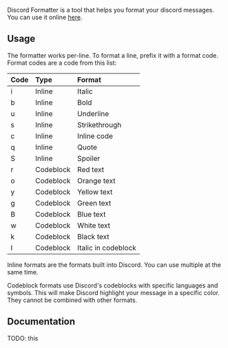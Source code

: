 Discord Formatter is a tool that helps you format your discord messages. You can use it online [here](https://jerbear2008.github.io/discord-formatter).

## Usage
The formatter works per-line. To format a line, prefix it with a format code. Format codes are a code from this list:

Code | Type      | Format
:----|:----------|:------
i    | Inline    | Italic
b    | Inline    | Bold
u    | Inline    | Underline
s    | Inline    | Strikethrough
c    | Inline    | Inline code
q    | Inline    | Quote
S    | Inline    | Spoiler
r    | Codeblock | Red text
o    | Codeblock | Orange text
y    | Codeblock | Yellow text
g    | Codeblock | Green text
B    | Codeblock | Blue text
w    | Codeblock | White text
k    | Codeblock | Black text
I    | Codeblock | Italic in codeblock

Inline formats are the formats built into Discord. You can use multiple at the same time.

Codeblock formats use Discord's codeblocks with specific languages and symbols. This will make Discord highlight your message in a specific color. They cannot be combined with other formats.

## Documentation
TODO: this
